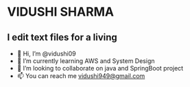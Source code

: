 # VIDUSHI SHARMA
## I edit text files for a living

- 👋 Hi, I’m @vidushi09 
- 🌱 I’m currently learning AWS and System Design
- 💞️ I’m looking to collaborate on java and SpringBoot project
- 📫 You can reach me vidushi949@gmail.com

<!---
vidushi09/vidushi09 is a ✨ special ✨ repository because its `README.md` (this file) appears on your GitHub profile.
You can click the Preview link to take a look at your changes.
--->
